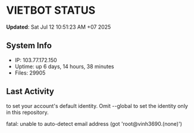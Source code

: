 # VIETBOT STATUS
**Updated**: Sat Jul 12 10:51:23 AM +07 2025

## System Info
- IP: 103.77.172.150
- Uptime: up 6 days, 14 hours, 38 minutes
- Files: 29905

## Last Activity

to set your account's default identity.
Omit --global to set the identity only in this repository.

fatal: unable to auto-detect email address (got 'root@vinh3690.(none)')
